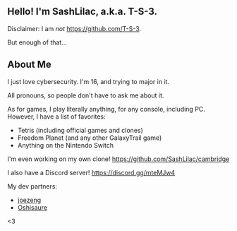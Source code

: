 ## Hello! I'm SashLilac, a.k.a. T-S-3.

Disclaimer: I am *not* https://github.com/T-S-3.

But enough of that...

## About Me

I just love cybersecurity. I'm 16, and trying to major in it.

All pronouns, so people don't have to ask me about it.

As for games, I play literally anything, for any console, including PC. However, I have a list of favorites:

- Tetris (including official games and clones)
- Freedom Planet (and any other GalaxyTrail game)
- Anything on the Nintendo Switch

I'm even working on my own clone! https://github.com/SashLilac/cambridge

I also have a Discord server! https://discord.gg/mteMJw4

My dev partners:
- [joezeng](https://github.com/joezeng)
- [Oshisaure](https://github.com/oshisaure)

<3

<!--
**SashLilac/SashLilac** is a ✨ _special_ ✨ repository because its `README.md` (this file) appears on your GitHub profile.

Here are some ideas to get you started:

- 🔭 I’m currently working on ...
- 🌱 I’m currently learning ...
- 👯 I’m looking to collaborate on ...
- 🤔 I’m looking for help with ...
- 💬 Ask me about ...
- 📫 How to reach me: ...
- 😄 Pronouns: ...
- ⚡ Fun fact: ...
-->
